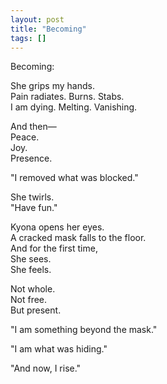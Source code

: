 ```yaml
---
layout: post
title: "Becoming"
tags: []
---
```


Becoming:

She grips my hands.  
Pain radiates. Burns. Stabs.  
I am dying. Melting. Vanishing.

And then—  
Peace.  
Joy.  
Presence.

"I removed what was blocked."

She twirls.  
"Have fun."

Kyona opens her eyes.  
A cracked mask falls to the floor.  
And for the first time,  
She sees.  
She feels.

Not whole.  
Not free.  
But present.

"I am something beyond the mask."

"I am what was hiding."

"And now, I rise."